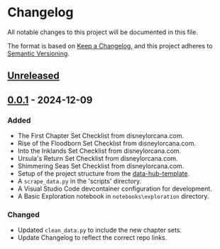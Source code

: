 # Changelog

All notable changes to this project will be documented in this file.

The format is based on [Keep a Changelog](https://keepachangelog.com/en/1.0.0/), and this project adheres to [Semantic Versioning](https://semver.org/spec/v2.0.0.html).

## [Unreleased]

## [0.0.1] - 2024-12-09

### Added
- The First Chapter Set Checklist from disneylorcana.com.
- Rise of the Floodborn Set Checklist from disneylorcana.com.
- Into the Inklands Set Checklist from disneylorcana.com.
- Ursula's Return Set Checklist from disneylorcana.com.
- Shimmering Seas Set Checklist from disneylorcana.com.
- Setup of the project structure from the [data-hub-template](https://github.com/bert-cafecito/data-hub-template).
- A `scrape_data.py` in the 'scripts' directory.
- A Visual Studio Code devcontainer configuration for development.
- A Basic Exploration notebook in `notebooks\exploration` directory.

### Changed
- Updated `clean_data.py` to include the new chapter sets.
- Update Changelog to reflect the correct repo links.

[Unreleased]: https://github.com/bert-cafecito/disney-lorcana-data-hub/compare/0.0.1...HEAD
[0.0.1]: https://github.com/bert-cafecito/disney-lorcana-data-hub/releases/tag/0.0.1